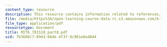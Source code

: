 ```yaml
---
content_type: resource
description: This resource contains information related to references, and appendices.
file: /media/https%3A/open-learning-course-data-rc.s3.amazonaws.com/6-701-introduction-to-nanoelectronics-spring-2010/7b3688c7094366de4f3f9c901e8ed844_MIT6_701S10_part8.pdf
file_type: application/pdf
resourcetype: Document
title: MIT6_701S10_part8.pdf
uid: 7b3688c7-0943-66de-4f3f-9c901e8ed844
---
```

